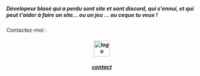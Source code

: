 <!--![Scratch logo S](https://github.com/Linux-Scratcher/Linux-Scratcher/assets/122288570/2eab72c7-9410-4f7f-821a-e7eda042f575)-->
<h5>Dévelopeur blasé qui a perdu sont site et sont discord, qui s'ennui, et qui peut t'aider à faire un site... ou un jeu ... ou ceque tu veux !</h5></h5>
Contactez-moi :
 <center> <h5> <a href="https://linux-scratcher.000webhostapp.com/contact"><img src="https://github.com/Linux-Scratcher/Linux-Scratcher/assets/122288570/2eab72c7-9410-4f7f-821a-e7eda042f575" title="logo" heght="42" width="42" ><h5>
   <a href="https://linux-scratcher.000webhostapp.com/contact" class="name">contact</a></h5>
   </div>
</center>
